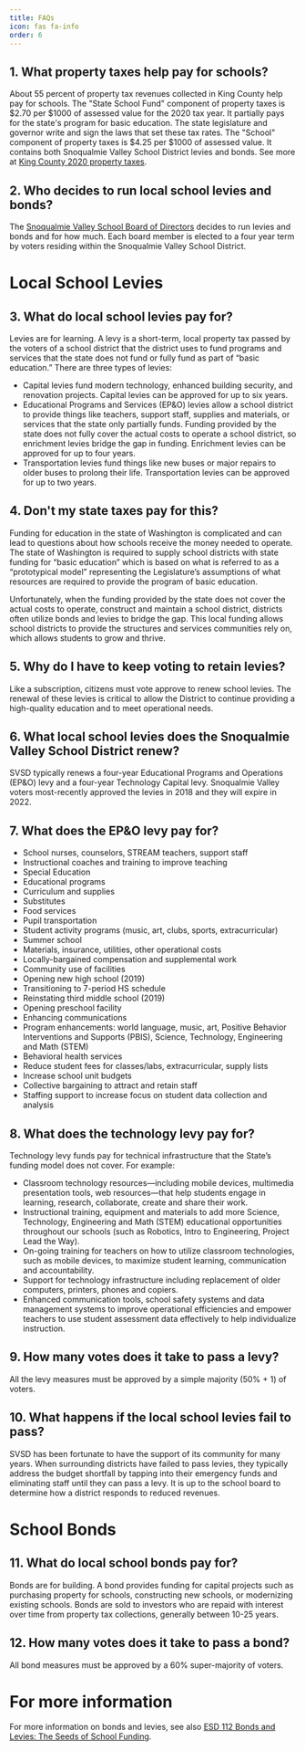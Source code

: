 ```yaml
---
title: FAQs
icon: fas fa-info
order: 6
---
```


## 1. What property taxes help pay for schools? ##

About 55 percent of property tax revenues collected in King County help pay for schools. The "State School Fund" component of property taxes is $2.70 per $1000 of assessed value for the 2020 tax year. It partially pays for the state's program for basic education. The state legislature and governor write and sign the laws that set these tax rates. The "School" component of property taxes is $4.25 per $1000 of assessed value. It contains both Snoqualmie Valley School District levies and bonds. See more at [King County 2020 property taxes](https://www.kingcounty.gov/depts/assessor/2020Taxes.aspx).

## 2. Who decides to run local school levies and bonds? ##

The [Snoqualmie Valley School Board of Directors](https://www.svsd410.org/domain/57) decides to run levies and bonds and for how much. Each board member is elected to a four year term by voters residing within the Snoqualmie Valley School District.

Local School Levies
===================

## 3. What do local school levies pay for? ##

Levies are for learning. A levy is a short-term, local property tax passed by the voters of a school district that the district uses to fund programs and services that the state does not fund or fully fund as part of “basic education.” There are three types of levies:

* Capital levies fund modern technology, enhanced building security, and renovation projects. Capital levies can be approved for up to six years.
* Educational Programs and Services (EP&O) levies allow a school district to provide things like teachers, support staff, supplies and materials, or services that the state only partially funds. Funding provided by the state does not fully cover the actual costs to operate a school district, so enrichment levies bridge the gap in funding. Enrichment levies can be approved for up to four years.
* Transportation levies fund things like new buses or major repairs to older buses to prolong their life. Transportation levies can be approved for up to two years.

## 4. Don't my state taxes pay for this? ##

Funding for education in the state of Washington is complicated and can lead to questions about how schools receive the money needed to operate. The state of Washington is required to supply school districts with state funding for “basic education” which is based on what is referred to as a “prototypical model” representing the Legislature’s assumptions of what resources are required to provide the program of basic education.

Unfortunately, when the funding provided by the state does not cover the actual costs to operate, construct and maintain a school district, districts often utilize bonds and levies to bridge the gap. This local funding allows school districts to provide the structures and services communities rely on, which allows students to grow and thrive.

## 5. Why do I have to keep voting to retain levies? ##

Like a subscription, citizens must vote approve to renew school levies. The renewal of these levies is critical to allow the District to continue providing a high-quality education and to meet operational needs.

## 6. What local school levies does the Snoqualmie Valley School District renew? ##

SVSD typically renews a four-year Educational Programs and Operations (EP&O) levy and a four-year Technology Capital levy. Snoqualmie Valley voters most-recently approved the levies in 2018 and they will expire in 2022.

## 7. What does the EP&O levy pay for? ##

* School nurses, counselors, STREAM teachers, support staff
* Instructional coaches and training to improve teaching
* Special Education
* Educational programs
* Curriculum and supplies
* Substitutes
* Food services
* Pupil transportation
* Student activity programs (music, art, clubs, sports, extracurricular)
* Summer school
* Materials, insurance, utilities, other operational costs
* Locally-bargained compensation and supplemental work
* Community use of facilities
* Opening new high school (2019)
* Transitioning to 7-period HS schedule
* Reinstating third middle school (2019)
* Opening preschool facility
* Enhancing communications
* Program enhancements: world language, music, art, Positive Behavior Interventions and Supports (PBIS), Science, Technology, Engineering and Math (STEM)
* Behavioral health services
* Reduce student fees for classes/labs, extracurricular, supply lists
* Increase school unit budgets
* Collective bargaining to attract and retain staff
* Staffing support to increase focus on student data collection and analysis

## 8. What does the technology levy pay for? ##

Technology levy funds pay for technical infrastructure that the State’s funding model does not cover. For example:
* Classroom technology resources—including mobile devices, multimedia presentation tools, web resources—that help students engage in learning, research, collaborate, create and share their work.
* Instructional training, equipment and materials to add more Science, Technology, Engineering and Math (STEM) educational opportunities throughout our schools (such as Robotics, Intro to Engineering, Project Lead the Way).
* On-going training for teachers on how to utilize classroom technologies, such as mobile devices, to maximize student learning, communication and accountability.
* Support for technology infrastructure including replacement of older computers, printers, phones and copiers.
* Enhanced communication tools, school safety systems and data management systems to improve operational efficiencies and empower teachers to use student assessment data effectively to help individualize instruction.

## 9. How many votes does it take to pass a levy?

All the levy measures must be approved by a simple majority (50% + 1) of voters.

## 10. What happens if the local school levies fail to pass? ##

SVSD has been fortunate to have the support of its community for many years. When surrounding districts have failed to pass levies, they typically address the budget shortfall by tapping into their emergency funds and eliminating staff until they can pass a levy. It is up to the school board to determine how a district responds to reduced revenues.

School Bonds
============

## 11. What do local school bonds pay for? ##

Bonds are for building. A bond provides funding for capital projects such as purchasing property for schools, constructing new schools, or modernizing existing schools. Bonds are sold to investors who are repaid with interest over time from property tax collections, generally between 10-25 years.

## 12. How many votes does it take to pass a bond?

All bond measures must be approved by a 60% super-majority of voters.

For more information
====================

For more information on bonds and levies, see also [ESD 112 Bonds and Levies: The Seeds of School Funding](https://www.esd112.org/bond-levy/).
